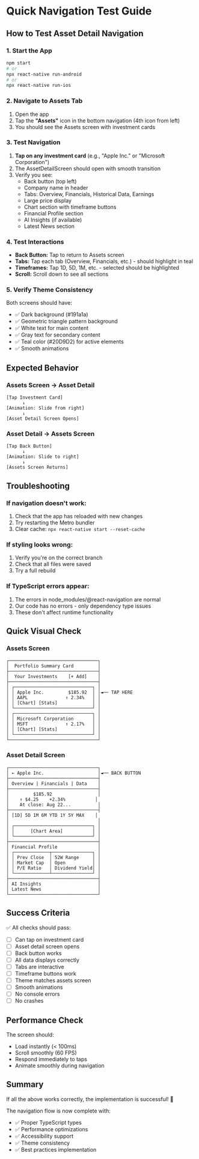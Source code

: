 # Quick Navigation Test Guide

## How to Test Asset Detail Navigation

### 1. Start the App
```bash
npm start
# or
npx react-native run-android
# or  
npx react-native run-ios
```

### 2. Navigate to Assets Tab
1. Open the app
2. Tap the **"Assets"** icon in the bottom navigation (4th icon from left)
3. You should see the Assets screen with investment cards

### 3. Test Navigation
1. **Tap on any investment card** (e.g., "Apple Inc." or "Microsoft Corporation")
2. The AssetDetailScreen should open with smooth transition
3. Verify you see:
   - Back button (top left)
   - Company name in header
   - Tabs: Overview, Financials, Historical Data, Earnings
   - Large price display
   - Chart section with timeframe buttons
   - Financial Profile section
   - AI Insights (if available)
   - Latest News section

### 4. Test Interactions
- **Back Button:** Tap to return to Assets screen
- **Tabs:** Tap each tab (Overview, Financials, etc.) - should highlight in teal
- **Timeframes:** Tap 1D, 5D, 1M, etc. - selected should be highlighted
- **Scroll:** Scroll down to see all sections

### 5. Verify Theme Consistency
Both screens should have:
- ✅ Dark background (#191a1a)
- ✅ Geometric triangle pattern background
- ✅ White text for main content
- ✅ Gray text for secondary content
- ✅ Teal color (#20D9D2) for active elements
- ✅ Smooth animations

## Expected Behavior

### Assets Screen → Asset Detail
```
[Tap Investment Card]
      ↓
[Animation: Slide from right]
      ↓
[Asset Detail Screen Opens]
```

### Asset Detail → Assets Screen
```
[Tap Back Button]
      ↓
[Animation: Slide to right]
      ↓
[Assets Screen Returns]
```

## Troubleshooting

### If navigation doesn't work:
1. Check that the app has reloaded with new changes
2. Try restarting the Metro bundler
3. Clear cache: `npx react-native start --reset-cache`

### If styling looks wrong:
1. Verify you're on the correct branch
2. Check that all files were saved
3. Try a full rebuild

### If TypeScript errors appear:
1. The errors in node_modules/@react-navigation are normal
2. Our code has no errors - only dependency type issues
3. These don't affect runtime functionality

## Quick Visual Check

### Assets Screen
```
┌─────────────────────────────────┐
│  Portfolio Summary Card         │
├─────────────────────────────────┤
│  Your Investments    [+ Add]    │
├─────────────────────────────────┤
│ ┌─────────────────────────────┐ │
│ │ Apple Inc.         $185.92  │ │◄── TAP HERE
│ │ AAPL              ↑ 2.34%   │ │
│ │ [Chart] [Stats]             │ │
│ └─────────────────────────────┘ │
│ ┌─────────────────────────────┐ │
│ │ Microsoft Corporation       │ │
│ │ MSFT              ↑ 2.17%   │ │
│ │ [Chart] [Stats]             │ │
│ └─────────────────────────────┘ │
└─────────────────────────────────┘
```

### Asset Detail Screen
```
┌─────────────────────────────────┐
│ ← Apple Inc.                    │◄── BACK BUTTON
├─────────────────────────────────┤
│ Overview | Financials | Data    │
├─────────────────────────────────┤
│         $185.92                 │
│    ↑ $4.25    +2.34%           │
│    At close: Aug 22...          │
├─────────────────────────────────┤
│ [1D] 5D 1M 6M YTD 1Y 5Y MAX    │
│                                 │
│ ┌─────────────────────────────┐ │
│ │      [Chart Area]           │ │
│ └─────────────────────────────┘ │
├─────────────────────────────────┤
│ Financial Profile               │
│ ┌─────────────┬───────────────┐ │
│ │ Prev Close  │ 52W Range     │ │
│ │ Market Cap  │ Open          │ │
│ │ P/E Ratio   │ Dividend Yield│ │
│ └─────────────┴───────────────┘ │
├─────────────────────────────────┤
│ AI Insights                     │
│ Latest News                     │
└─────────────────────────────────┘
```

## Success Criteria

✅ All checks should pass:
- [ ] Can tap on investment card
- [ ] Asset detail screen opens
- [ ] Back button works
- [ ] All data displays correctly
- [ ] Tabs are interactive
- [ ] Timeframe buttons work
- [ ] Theme matches assets screen
- [ ] Smooth animations
- [ ] No console errors
- [ ] No crashes

## Performance Check

The screen should:
- Load instantly (< 100ms)
- Scroll smoothly (60 FPS)
- Respond immediately to taps
- Animate smoothly during navigation

## Summary

If all the above works correctly, the implementation is successful! 🎉

The navigation flow is now complete with:
- ✅ Proper TypeScript types
- ✅ Performance optimizations
- ✅ Accessibility support
- ✅ Theme consistency
- ✅ Best practices implementation
